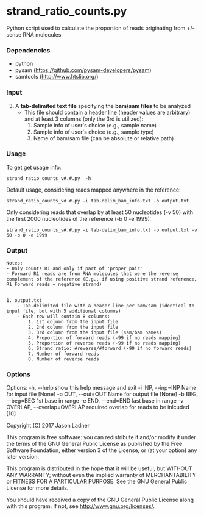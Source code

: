 # strand_ratio_counts.py
Python script used to calculate the proportion of reads originating from +/- sense RNA molecules

### Dependencies
- python
- pysam (https://github.com/pysam-developers/pysam)
- samtools (http://www.htslib.org/)


### Input

3. A **tab-delimited text file** specifying the **bam/sam files** to be analyzed 
    - This file should contain a header line (header values are arbitrary) and at least 3 columns (only the 3rd is utilized):
        1. Sample info of user's choice (e.g., sample name)
        2. Sample info of user's choice (e.g., sample type)
        3. Name of bam/sam file (can be absolute or relative path)

### Usage

To get get usage info:
```
strand_ratio_counts_v#.#.py  -h
```

Default usage, considering reads mapped anywhere in the reference:
```
strand_ratio_counts_v#.#.py -i tab-delim_bam_info.txt -o output.txt
```

Only considering reads that overlap by at least 50 nucleotides (-v 50) with the first 2000 nucleotides of the reference (-b 0 -e 1999):
```
strand_ratio_counts_v#.#.py -i tab-delim_bam_info.txt -o output.txt -v 50 -b 0 -e 1999
```


### Output

    Notes: 
    - Only counts R1 and only if part of 'proper pair'
    - Forward R1 reads are from RNA molecules that were the reverse complement of the reference (E.g., if using positive strand reference, R1 Forward reads = negative strand)


    1. output.txt
        - Tab-delimited file with a header line per bam/sam (identical to input file, but with 5 additional columns)
        - Each row will contain 8 columns:
            1. 1st column from the input file
            2. 2nd column from the input file
            3. 3rd column from the input file (sam/bam names)
            4. Proportion of forward reads (-99 if no reads mapping)
            5. Proportion of reverse reads (-99 if no reads mapping)
            6. Strand ratio: #reverse/#forward (-99 if no forward reads)
            7. Number of forward reads
            8. Number of reverse reads

### Options

Options:
  -h, --help            show this help message and exit
  -i INP, --inp=INP     Name for input file [None]
  -o OUT, --out=OUT     Name for output file [None]
  -b BEG, --beg=BEG     1st base in range
  -e END, --end=END     last base in range
  -v OVERLAP, --overlap=OVERLAP
                        required overlap for reads to be inlcuded [10]



Copyright (C) 2017  Jason Ladner

This program is free software: you can redistribute it and/or modify
it under the terms of the GNU General Public License as published by
the Free Software Foundation, either version 3 of the License, or
(at your option) any later version.

This program is distributed in the hope that it will be useful,
but WITHOUT ANY WARRANTY; without even the implied warranty of
MERCHANTABILITY or FITNESS FOR A PARTICULAR PURPOSE.  See the
GNU General Public License for more details.

You should have received a copy of the GNU General Public License
along with this program.  If not, see <http://www.gnu.org/licenses/>.
